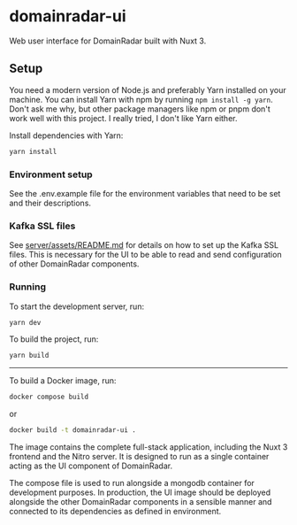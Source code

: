 # domainradar-ui
Web user interface for DomainRadar built with Nuxt 3.

## Setup
You need a modern version of Node.js and preferably Yarn installed on your
machine. You can install Yarn with npm by running `npm install -g yarn`.
Don't ask me why, but other package managers like npm or pnpm don't work
well with this project. I really tried, I don't like Yarn either.

Install dependencies with Yarn:
```bash
yarn install
```

### Environment setup
See the .env.example file for the environment variables that need to be set
and their descriptions.

### Kafka SSL files
See [server/assets/README.md](server/assets/README.md) for details on
how to set up the Kafka SSL files. This is necessary for the UI to
be able to read and send configuration of other DomainRadar components.

### Running
To start the development server, run:
```bash
yarn dev
```

To build the project, run:
```bash
yarn build
```
---

To build a Docker image, run:
```bash
docker compose build
```
or
```bash
docker build -t domainradar-ui .
```
The image contains the complete full-stack application, including the
Nuxt 3 frontend and the Nitro server. It is designed to run as
a single container acting as the UI component of DomainRadar.

The compose file is used to run alongside a mongodb container for
development purposes. In production, the UI image should be deployed
alongside the other DomainRadar components in a sensible manner
and connected to its dependencies as defined in environment.
